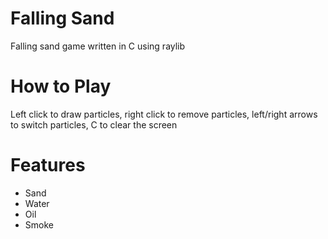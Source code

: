 # Falling Sand
Falling sand game written in C using raylib

# How to Play
Left click to draw particles, right click to remove particles, left/right arrows
to switch particles, C to clear the screen

# Features
* Sand
* Water
* Oil
* Smoke
